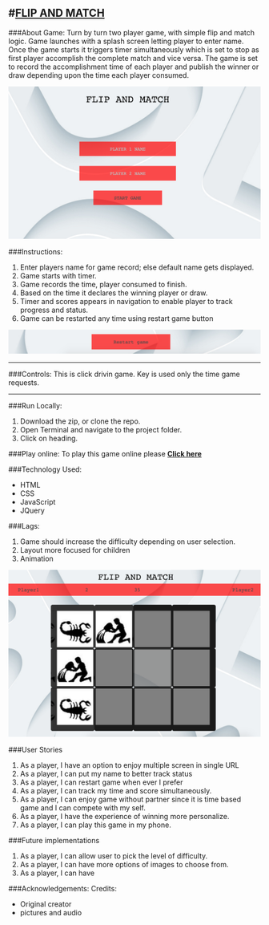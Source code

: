 #[FLIP AND MATCH](https://anilrayamajhi.github.io/Project_1/)
---
###About Game:
Turn by turn two player game, with simple flip and match logic. Game launches with a splash screen letting player to enter name. <br>
Once the game starts it triggers timer simultaneously which is set to stop as first player accomplish the complete match and vice versa. The game is set to record the accomplishment time of each player and publish the winner or draw depending upon the time each player consumed.

![ ](images/ScreenShot_1.jpg)

###Instructions:
1. Enter players name for game record; else default name gets displayed. 
2. Game starts with timer.
3. Game records the time, player consumed to finish.
4. Based on the time it declares the winning player or draw.
5. Timer and scores appears in navigation to enable player to track progress and status.
6. Game can be restarted any time using restart game button

![ ](images/ScreenShot_3.png)

---

###Controls:
This is click drivin game. Key is used only the time game requests.

---
###Run Locally:
1.	Download the zip, or clone the repo.
2.	Open Terminal and navigate to the project folder.
3. Click on heading.

###Play online:
To play this game online please <b>[Click here](https://anilrayamajhi.github.io/Project_1/)</b>

###Technology Used:
* HTML
* CSS
* JavaScript
* JQuery


###Lags:
1. Game should increase the difficulty depending on user selection.
2. Layout more focused for children
3. Animation

![ ](images/ScreenShot_2.png)

###User Stories
1. As a player, I have an option to enjoy multiple screen in single URL
2. As a player, I can put my name to better track status
3. As a player, I can restart game when ever I prefer
4. As a player, I can track my time and score simultaneously.
5. As a player, I can enjoy game without partner since it is time based game and I can compete with my self.
6. As a player, I have the experience of winning more personalize.
7. As a player, I can play this game in my phone.

###Future implementations
1. As a player, I can allow user to pick the level of difficulty.
2. As a player, I can have more options of images to choose from.
3. As a player, I can have 

###Acknowledgements:
Credits:<br>

* Original creator
* pictures and audio